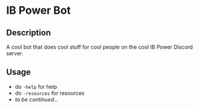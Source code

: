 # IB Power Bot
## Description
A cool bot that does cool stuff for cool people on the cool IB Power Discord server.
## Usage
- do ```-help``` for help
- do ```-resources``` for resources
- *to be continued...*
